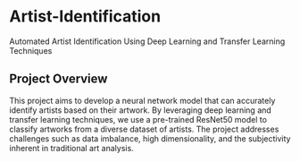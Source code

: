 # Artist-Identification
Automated Artist Identification Using Deep Learning and Transfer Learning Techniques

## Project Overview
This project aims to develop a neural network model that can accurately identify artists based on their artwork. By leveraging deep learning and transfer learning techniques, we use a pre-trained ResNet50 model to classify artworks from a diverse dataset of artists. The project addresses challenges such as data imbalance, high dimensionality, and the subjectivity inherent in traditional art analysis.
